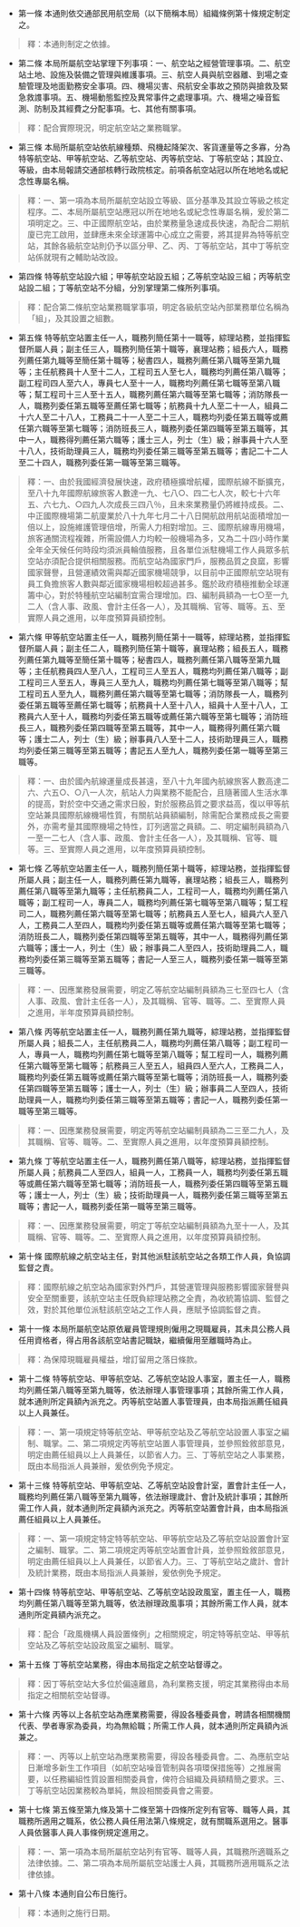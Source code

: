 * 第一條 本通則依交通部民用航空局（以下簡稱本局）組織條例第十條規定制定之。

> 釋：本通則制定之依據。

* 第二條 本局所屬航空站掌理下列事項：一、航空站之經營管理事項。二、航空站土地、設施及裝備之管理與維護事項。三、航空人員與航空器離、到場之查驗管理及地面勤務安全事項。四、機場災害、飛航安全事故之預防與搶救及緊急救謢事項。五、機場動態監控及異常事件之處理事項。六、機場之噪音監測、防制及其經費之分配事項。七、其他有關事項。

> 釋：配合實際現況，明定航空站之業務職掌。

* 第三條 本局所屬航空站依航線種類、飛機起降架次、客貨運量等之多寡，分為特等航空站、甲等航空站、乙等航空站、丙等航空站、丁等航空站；其設立、等級，由本局報請交通部核轉行政院核定。前項各航空站冠以所在地地名或紀念性專屬名稱。

> 釋：一、第一項為本局所屬航空站設立等級、區分基準及其設立等級之核定程序。二、本局所屬航空站應冠以所在地地名或紀念性專屬名稱，爰於第二項明定之。三、中正國際航空站，由於業務量急速成長快速，為配合二期航廈已完工啟用，並肆應未來全球運籌中心成立之需要，將其提昇為特等航空站，其餘各級航空站則仍予以區分甲、乙、丙、丁等航空站，其中丁等航空站係就現有之輔助站改設。

* 第四條 特等航空站設六組；甲等航空站設五組；乙等航空站設三組；丙等航空站設二組；丁等航空站不分組，分別掌理第二條所列事項。

> 釋：配合第二條航空站業務職掌事項，明定各級航空站內部業務單位名稱為「組」，及其設置之組數。

* 第五條 特等航空站置主任一人，職務列簡任第十一職等，綜理站務，並指揮監督所屬人員；副主任三人，職務列簡任第十職等，襄理站務；組長六人，職務列薦任第九職等至簡任第十職等；秘書四人，職務列薦任第八職等至第九職等；主任航務員十人至十二人，工程司五人至七人，職務均列薦任第八職等；副工程司四人至六人，專員七人至十一人，職務均列薦任第七職等至第八職等；幫工程司十三人至十五人，職務列薦任第六職等至第七職等；消防隊長一人，職務列委任第五職等至薦任第七職等；航務員十九人至二十一人，組員二十六人至二十八人，工務員二十一人至二十三人，職務均列委任第五職等或薦任第六職等至第七職等；消防班長三人，職務列委任第四職等至第五職等，其中一人，職務得列薦任第六職等；護士三人，列士（生）級；辦事員十六人至十八人，技術助理員三人，職務均列委任第三職等至第五職等；書記二十二人至二十四人，職務列委任第一職等至第三職等。

> 釋：一、由於我國經濟發展快速，政府積極擴增航權，國際航線不斷擴充，至八十九年國際航線旅客人數達一九、七八○、四二七人次，較七十六年五、六七九、○四九人次成長三四八％，且未來業務量仍將維持成長。二、中正國際機場第二航廈業於八十九年七月二十八日開航啟用航站面積增加一倍以上，設施維護管理倍增，所需人力相對增加。三、國際航線專用機場，旅客通關流程複雜，所需設備人力均較一般機場為多，又為二十四小時作業全年全天候任何時段均須派員輪值服務，且各單位派駐機場工作人員眾多航空站亦須配合提供相關服務。而航空站為國家門戶，服務品質之良窳，影響國家聲譽，且營運績效需與鄰近國家機場競爭，以目前中正國際航空站現有員工負擔旅客人數與鄰近國家機場相較超過甚多。鑑於政府積極推動全球運籌中心，對於特種航空站編制宜需合理增加。四、編制員額為一七○至一九二人（含人事、政風、會計主任各一人），及其職稱、官等、職等。五、至實際人員之進用，以年度預算員額控制。

* 第六條 甲等航空站置主任一人，職務列簡任第十一職等，綜理站務，並指揮監督所屬人員；副主任二人，職務列簡任第十職等，襄理站務；組長五人，職務列薦任第九職等至簡任第十職等；秘書四人，職務列薦任第八職等至第九職等；主任航務員四人至八人，工程司三人至五人，職務均列薦任第八職等；副工程司三人至五人，專員三人至九人，職務均列薦任第七職等至第八職等；幫工程司五人至九人，職務列薦任第六職等至第七職等；消防隊長一人，職務列委任第五職等至薦任第七職等；航務員十人至十八人，組員十人至十八人，工務員六人至十人，職務均列委任第五職等或薦任第六職等至第七職等；消防班長三人，職務列委任第四職等至第五職等，其中一人，職務得列薦任第六職等；護士二人，列士（生）級；辦事員八人至十二人，技術助理員三人，職務均列委任第三職等至第五職等；書記五人至九人，職務列委任第一職等至第三職等。

> 釋：一、由於國內航線運量成長甚遠，至八十九年國內航線旅客人數高達二六、六五○、○八一人次，航站人力與業務不能配合，且隨著國人生活水準的提高，對於空中交通之需求日殷，對於服務品質之要求益高，復以甲等航空站兼具國際航線機場性質，有關航站員額編制，除需配合業務成長之需要外，亦需考量其國際機場之特性，訂列適當之員額。二、明定編制員額為八一至一二七人（含人事、政風、會計主任各一人），及其職稱、官等、職等。三、至實際人員之進用，以年度預算員額控制。

* 第七條 乙等航空站置主任一人，職務列簡任第十職等，綜理站務，並指揮監督所屬人員；副主任一人，職務列薦任第九職等，襄理站務；組長三人，職務列薦任第八職等至第九職等；主任航務員二人，工程司一人，職務均列薦任第八職等；副工程司一人，專員二人，職務均列薦任第七職等至第八職等；幫工程司二人，職務列薦任第六職等至第七職等；航務員五人至七人，組員六人至八人，工務員二人至四人，職務均列委任第五職等或薦任第六職等至第七職等；消防班長二人，職務列委任第四職等至第五職等，其中一人，職務得列薦任第六職等；護士一人，列士（生）級；辦事員二人至四人，技術助理員二人，職務均列委任第三職等至第五職等；書記一人至三人，職務列委任第一職等至第三職等。

> 釋：一、因應業務發展需要，明定乙等航空站編制員額為三七至四七人（含人事、政風、會計主任各一人），及其職稱、官等、職等。二、至實際人員之進用，半年度預算員額控制。

* 第八條 丙等航空站置主任一人，職務列薦任第九職等，綜理站務，並指揮監督所屬人員；組長二人，主任航務員二人，職務均列薦任第八職等；副工程司一人，專員一人，職務均列薦任第七職等至第八職等；幫工程司一人，職務列薦任第六職等至第七職等；航務員三人至五人，組員四人至六人，工務員二人，職務均列委任第五職等或薦任第六職等至第七職等；消防班長一人，職務列委任第四職等至第五職等；護士一人，列士（生）級；辦事員二人至四人，技術助理員一人，職務均列委任第三職等至第五職等；書記一人，職務列委任第一職等至第三職等。

> 釋：一、因應業務發展需要，明定丙等航空站編制員額為二三至二九人，及其職稱、官等、職等。二、至實際人員之進用，以年度預算員額控制。

* 第九條 丁等航空站置主任一人，職務列薦任第八職等，綜理站務，並指揮監督所屬人員；航務員二人至四人，組員一人，工務員一人，職務均列委任第五職等或薦任第六職等至第七職等；消防班長一人，職務列委任第四職等至第五職等；護士一人，列士（生）級；技術助理員一人，職務列委任第三職等至第五職等；書記一人，職務列委任第一職等至第三職等。

> 釋：一、因應業務發展需要，明定丁等航空站編制員額為九至十一人，及其職稱、官等、職等。二、至實際人員之進用，以年度預算員額控制。

* 第十條 國際航線之航空站主任，對其他派駐該航空站之各類工作人員，負協調監督之責。

> 釋：國際航線之航空站為國家對外門戶，其營運管理與服務影響國家聲譽與安全至關重要，該航空站主任既負綜理站務之全責，為收統籌協調、監督之效，對於其他單位派駐該航空站之工作人員，應賦予協調監督之責。

* 第十一條 本局所屬航空站原依雇員管理規則僱用之現職雇員，其未具公務人員任用資格者，得占用各該航空站書記職缺，繼續僱用至離職時為止。

> 釋：為保障現職雇員權益，增訂留用之落日條款。

* 第十二條 特等航空站、甲等航空站、乙等航空站設人事室，置主任一人，職務均列薦任第八職等至第九職等，依法辦理人事管理事項；其餘所需工作人員，就本通則所定員額內派充之。丙等航空站置人事管理員，由本局指派薦任組員以上人員兼任。

> 釋：一、第一項規定特等航空站、甲等航空站及乙等航空站設置人事室之編制、職掌。二、第二項規定丙等航空站置人事管理員，並參照銓敘部意見，明定由薦任組員以上人員兼任，以節省人力。三、丁等航空站之人事業務，既由本局指派人員兼辦，爰依例免予規定。

* 第十三條 特等航空站、甲等航空站、乙等航空站設會計室，置會計主任一人，職務均列薦任第八職等至第九職等，依法辦理歲計、會計及統計事項；其餘所需工作人員，就本通則所定員額內派充之。丙等航空站置會計員，由本局指派薦任組員以上人員兼任。

> 釋：一、第一項規定特定特等航空站、甲等航空站及乙等航空站設置會計室之編制、職掌。二、第二項規定丙等航空站置會計員，並參照銓敘部意見，明定由薦任組員以上人員兼任，以節省人力。三、丁等航空站之歲計、會計及統計業務，既由本局指派人員兼辦，爰依例免予規定。

* 第十四條 特等航空站、甲等航空站、乙等航空站設政風室，置主任一人，職務均列薦任第八職等至第九職等，依法辦理政風事項；其餘所需工作人員，就本通則所定員額內派充之。

> 釋：配合「政風機構人員設置條例」之相關規定，明定特等航空站、甲等航空站及乙等航空站設政風室之編制、職掌。

* 第十五條 丁等航空站業務，得由本局指定之航空站督導之。

> 釋：因丁等航空站大多位於偏遠離島，為利業務支援，明定其業務得由本局指定之相關航空站督導。

* 第十六條 丙等以上各航空站為應業務需要，得設各種委員會，聘請各相關機關代表、學者專家為委員，均為無給職；所需工作人員，就本通則所定員額內派兼之。

> 釋：一、丙等以上航空站為應業務需要，得設各種委員會。二、為應航空站日漸增多新生工作項目（如航空站噪音管制與各項環保措施等）之推展需要，以任務編組性質設置相關委員會，俾符合組織及員額精簡之要求。三、丁等航空站因業務較為單純，無設相關委員會之需要。

* 第十七條 第五條至第九條及第十二條至第十四條所定列有官等、職等人員，其職務所適用之職系，依公務人員任用法第八條規定，就有關職系選用之。醫事人員依醫事人員人事條例規定進用之。

> 釋：一、第一項為本局所屬航空站列有官等、職等人員，其職務所適職系之法律依據。二、第二項為本局所屬航空站護士人員，其職務所適用職系之法律依據。

* 第十八條 本通則自公布日施行。

> 釋：本通則之施行日期。

